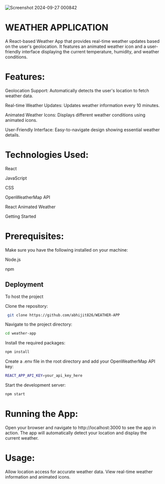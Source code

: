 ![Screenshot 2024-09-27 000842](https://github.com/user-attachments/assets/4c64f306-6766-4abd-bc77-8c0a8a3de980)

# WEATHER APPLICATION

A React-based Weather App that provides real-time weather updates based on the user's geolocation. It features an animated weather icon and a user-friendly interface displaying the current temperature, humidity, and weather conditions.

# Features:

Geolocation Support: Automatically detects the user's location to fetch weather data.

Real-time Weather Updates: Updates weather information every 10 minutes.

Animated Weather Icons: Displays different weather conditions using animated icons.

User-Friendly Interface: Easy-to-navigate design showing essential weather details.

# Technologies Used:

React

JavaScript

CSS

OpenWeatherMap API

React Animated Weather

Getting Started

# Prerequisites:

Make sure you have the following installed on your machine:

Node.js

npm


## Deployment

To host the project

Clone the repository:
```bash
 git clone https://github.com/abhijit826/WEATHER-APP
```
Navigate to the project directory:

```bash
cd weather-app
```
Install the required packages:

```bash
npm install
```
Create a .env file in the root directory and add your OpenWeatherMap API key:

```bash
REACT_APP_API_KEY=your_api_key_here
```
Start the development server:

```bash
npm start
```

# Running the App:

Open your browser and navigate to http://localhost:3000 to see the app in action. The app will automatically detect your location and display the current weather.

# Usage:

Allow location access for accurate weather data.
View real-time weather information and animated icons.


